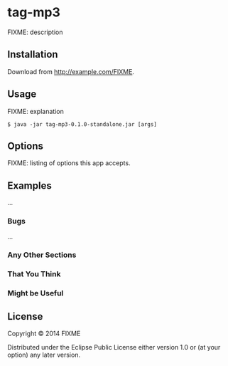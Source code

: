 # tag-mp3

FIXME: description

## Installation

Download from http://example.com/FIXME.

## Usage

FIXME: explanation

    $ java -jar tag-mp3-0.1.0-standalone.jar [args]

## Options

FIXME: listing of options this app accepts.

## Examples

...

### Bugs

...

### Any Other Sections
### That You Think
### Might be Useful

## License

Copyright © 2014 FIXME

Distributed under the Eclipse Public License either version 1.0 or (at
your option) any later version.
